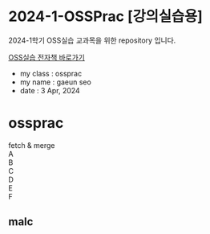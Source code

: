 # 2024-1-OSSPrac [강의실습용]
2024-1학기 OSS실습 교과목을 위한 repository 입니다.

[OSS실습 전자책 바로가기](https://wikidocs.net/book/13835)

- my class : ossprac 
- my name : gaeun seo 
- date : 3 Apr, 2024 

# ossprac
fetch & merge  
A  
B  
C  
D  
E  
F  
## malc